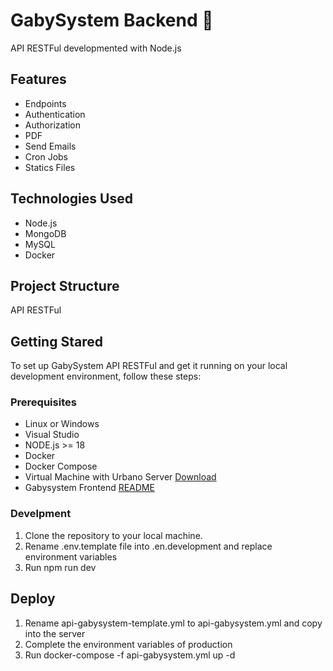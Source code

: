 # GabySystem Backend 🚀

API RESTFul developmented with Node.js

## Features

- Endpoints
- Authentication
- Authorization
- PDF
- Send Emails
- Cron Jobs
- Statics Files

## Technologies Used

- Node.js
- MongoDB
- MySQL
- Docker

## Project Structure

API RESTFul

## Getting Stared

To set up GabySystem API RESTFul and get it running on your local development environment, follow these steps:

### Prerequisites

- Linux or Windows
- Visual Studio
- NODE.js >= 18
- Docker
- Docker Compose
- Virtual Machine with Urbano Server [Download](https://linkto)
- Gabysystem Frontend [README](https://github.com/gabyreload1983/front-gabysystem/blob/main/README.md)

### Develpment

1. Clone the repository to your local machine.
2. Rename .env.template file into .en.development and replace environment variables
3. Run npm run dev

## Deploy

1. Rename api-gabysystem-template.yml to api-gabysystem.yml and copy into the server
2. Complete the environment variables of production
3. Run docker-compose -f api-gabysystem.yml up -d
